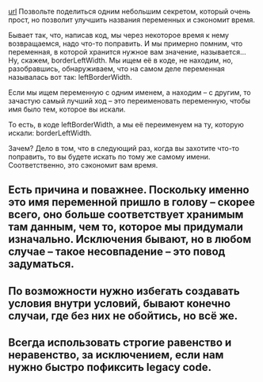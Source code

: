[url](https://learn.javascript.ru/variable-names)
Позвольте поделиться одним небольшим секретом, который очень прост, но позволит улучшить названия переменных и сэкономит время.

Бывает так, что, написав код, мы через некоторое время к нему возвращаемся, надо что-то поправить. И мы примерно помним, что переменная, в которой хранится нужное вам значение, называется… Ну, скажем, borderLeftWidth. Мы ищем её в коде, не находим, но, разобравшись, обнаруживаем, что на самом деле переменная называлась вот так: leftBorderWidth.

Если мы ищем переменную с одним именем, а находим – с другим, то зачастую самый лучший ход – это переименовать переменную, чтобы имя было тем, которое вы искали.

То есть, в коде leftBorderWidth, а мы её переименуем на ту, которую искали: borderLeftWidth.

Зачем? Дело в том, что в следующий раз, когда вы захотите что-то поправить, то вы будете искать по тому же самому имени. Соответственно, это сэкономит вам время.

Есть причина и поважнее. Поскольку именно это имя переменной пришло в голову – скорее всего, оно больше соответствует хранимым там данным, чем то, которое мы придумали изначально. Исключения бывают, но в любом случае – такое несовпадение – это повод задуматься.
---
По возможности нужно избегать создавать условия внутри условий, бывают конечно случаи, где без них не обойтись, но всё же.
---
Всегда использовать строгие равенство и неравенство, за исключением, если нам нужно быстро пофиксить legacy code.
---

